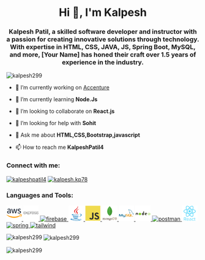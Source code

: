 <h1 align="center">Hi 👋, I'm Kalpesh</h1>
<h3 align="center">Kalpesh Patil, a skilled software developer and instructor with a passion for creating innovative solutions through technology. With expertise in HTML, CSS, JAVA, JS, Spring Boot, MySQL, and more, [Your Name] has honed their craft over 1.5 years of experience in the industry.</h3>

<p align="left"> <img src="https://komarev.com/ghpvc/?username=kalpesh299&label=Profile%20views&color=0e75b6&style=flat" alt="kalpesh299" /> </p>

- 🔭 I’m currently working on [Accenture](Accenture.com)

- 🌱 I’m currently learning **Node.Js**

- 👯 I’m looking to collaborate on **React.js**

- 🤝 I’m looking for help with **Sohit**

- 💬 Ask me about **HTML,CSS,Bootstrap,javascript**

- 📫 How to reach me **KalpeshPatil4**

<h3 align="left">Connect with me:</h3>
<p align="left">
<a href="https://linkedin.com/in/kalpeshpatil4" target="blank"><img align="center" src="https://raw.githubusercontent.com/rahuldkjain/github-profile-readme-generator/master/src/images/icons/Social/linked-in-alt.svg" alt="kalpeshpatil4" height="30" width="40" /></a>
<a href="https://www.hackerrank.com/kalpesh.kp78" target="blank"><img align="center" src="https://raw.githubusercontent.com/rahuldkjain/github-profile-readme-generator/master/src/images/icons/Social/hackerrank.svg" alt="kalpesh.kp78" height="30" width="40" /></a>
</p>

<h3 align="left">Languages and Tools:</h3>
<p align="left"> <a href="https://aws.amazon.com" target="_blank" rel="noreferrer"> <img src="https://raw.githubusercontent.com/devicons/devicon/master/icons/amazonwebservices/amazonwebservices-original-wordmark.svg" alt="aws" width="40" height="40"/> </a> <a href="https://expressjs.com" target="_blank" rel="noreferrer"> <img src="https://raw.githubusercontent.com/devicons/devicon/master/icons/express/express-original-wordmark.svg" alt="express" width="40" height="40"/> </a> <a href="https://firebase.google.com/" target="_blank" rel="noreferrer"> <img src="https://www.vectorlogo.zone/logos/firebase/firebase-icon.svg" alt="firebase" width="40" height="40"/> </a> <a href="https://www.java.com" target="_blank" rel="noreferrer"> <img src="https://raw.githubusercontent.com/devicons/devicon/master/icons/java/java-original.svg" alt="java" width="40" height="40"/> </a> <a href="https://developer.mozilla.org/en-US/docs/Web/JavaScript" target="_blank" rel="noreferrer"> <img src="https://raw.githubusercontent.com/devicons/devicon/master/icons/javascript/javascript-original.svg" alt="javascript" width="40" height="40"/> </a> <a href="https://www.mongodb.com/" target="_blank" rel="noreferrer"> <img src="https://raw.githubusercontent.com/devicons/devicon/master/icons/mongodb/mongodb-original-wordmark.svg" alt="mongodb" width="40" height="40"/> </a> <a href="https://www.mysql.com/" target="_blank" rel="noreferrer"> <img src="https://raw.githubusercontent.com/devicons/devicon/master/icons/mysql/mysql-original-wordmark.svg" alt="mysql" width="40" height="40"/> </a> <a href="https://nodejs.org" target="_blank" rel="noreferrer"> <img src="https://raw.githubusercontent.com/devicons/devicon/master/icons/nodejs/nodejs-original-wordmark.svg" alt="nodejs" width="40" height="40"/> </a> <a href="https://postman.com" target="_blank" rel="noreferrer"> <img src="https://www.vectorlogo.zone/logos/getpostman/getpostman-icon.svg" alt="postman" width="40" height="40"/> </a> <a href="https://reactjs.org/" target="_blank" rel="noreferrer"> <img src="https://raw.githubusercontent.com/devicons/devicon/master/icons/react/react-original-wordmark.svg" alt="react" width="40" height="40"/> </a> <a href="https://spring.io/" target="_blank" rel="noreferrer"> <img src="https://www.vectorlogo.zone/logos/springio/springio-icon.svg" alt="spring" width="40" height="40"/> </a> <a href="https://tailwindcss.com/" target="_blank" rel="noreferrer"> <img src="https://www.vectorlogo.zone/logos/tailwindcss/tailwindcss-icon.svg" alt="tailwind" width="40" height="40"/> </a> </p>

<p><img align="left" src="https://github-readme-stats.vercel.app/api/top-langs?username=kalpesh299&show_icons=true&locale=en&layout=compact" alt="kalpesh299" /></p>

<p>&nbsp;<img align="center" src="https://github-readme-stats.vercel.app/api?username=kalpesh299&show_icons=true&locale=en" alt="kalpesh299" /></p>

<p><img align="center" src="https://github-readme-streak-stats.herokuapp.com/?user=kalpesh299&" alt="kalpesh299" /></p>
